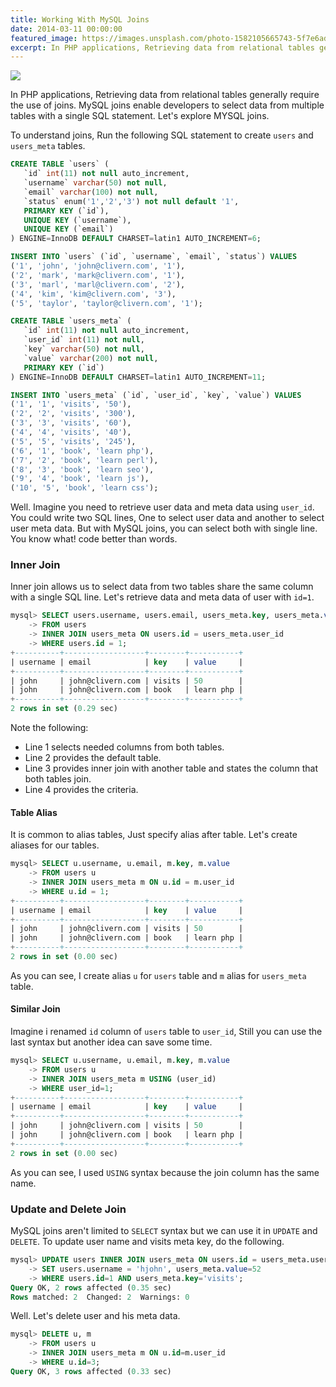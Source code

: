 ```yaml
---
title: Working With MySQL Joins
date: 2014-03-11 00:00:00
featured_image: https://images.unsplash.com/photo-1582105665743-5f7e6ad6d24a?q=5
excerpt: In PHP applications, Retrieving data from relational tables generally require the use of joins. MySQL joins enable developers to select data from multiple tables with a single SQL statement. Let's explore MYSQL joins.
---
```


![](https://images.unsplash.com/photo-1582105665743-5f7e6ad6d24a?q=5)

In PHP applications, Retrieving data from relational tables generally require the use of joins. MySQL joins enable developers to select data from multiple tables with a single SQL statement. Let's explore MYSQL joins.

To understand joins, Run the following SQL statement to create `users` and `users_meta` tables.

```sql
CREATE TABLE `users` (
   `id` int(11) not null auto_increment,
   `username` varchar(50) not null,
   `email` varchar(100) not null,
   `status` enum('1','2','3') not null default '1',
   PRIMARY KEY (`id`),
   UNIQUE KEY (`username`),
   UNIQUE KEY (`email`)
) ENGINE=InnoDB DEFAULT CHARSET=latin1 AUTO_INCREMENT=6;

INSERT INTO `users` (`id`, `username`, `email`, `status`) VALUES
('1', 'john', 'john@clivern.com', '1'),
('2', 'mark', 'mark@clivern.com', '1'),
('3', 'marl', 'marl@clivern.com', '2'),
('4', 'kim', 'kim@clivern.com', '3'),
('5', 'taylor', 'taylor@clivern.com', '1');

CREATE TABLE `users_meta` (
   `id` int(11) not null auto_increment,
   `user_id` int(11) not null,
   `key` varchar(50) not null,
   `value` varchar(200) not null,
   PRIMARY KEY (`id`)
) ENGINE=InnoDB DEFAULT CHARSET=latin1 AUTO_INCREMENT=11;

INSERT INTO `users_meta` (`id`, `user_id`, `key`, `value`) VALUES
('1', '1', 'visits', '50'),
('2', '2', 'visits', '300'),
('3', '3', 'visits', '60'),
('4', '4', 'visits', '40'),
('5', '5', 'visits', '245'),
('6', '1', 'book', 'learn php'),
('7', '2', 'book', 'learn perl'),
('8', '3', 'book', 'learn seo'),
('9', '4', 'book', 'learn js'),
('10', '5', 'book', 'learn css');
```

Well. Imagine you need to retrieve user data and meta data using `user_id`. You could write two SQL lines, One to select user data and another to select user meta data. But with MySQL joins, you can select both with single line. You know what! code better than words.

### Inner Join

Inner join allows us to select data from two tables share the same column with a single SQL line. Let's retrieve data and meta data of user with `id=1`.

```sql
mysql> SELECT users.username, users.email, users_meta.key, users_meta.value
    -> FROM users
    -> INNER JOIN users_meta ON users.id = users_meta.user_id
    -> WHERE users.id = 1;
+----------+------------------+--------+-----------+
| username | email            | key    | value     |
+----------+------------------+--------+-----------+
| john     | john@clivern.com | visits | 50        |
| john     | john@clivern.com | book   | learn php |
+----------+------------------+--------+-----------+
2 rows in set (0.29 sec)
```

Note the following:

- Line 1 selects needed columns from both tables.
- Line 2 provides the default table.
- Line 3 provides inner join with another table and states the column that both tables join.
- Line 4 provides the criteria.

#### Table Alias

It is common to alias tables, Just specify alias after table. Let's create aliases for our tables.

```sql
mysql> SELECT u.username, u.email, m.key, m.value
    -> FROM users u
    -> INNER JOIN users_meta m ON u.id = m.user_id
    -> WHERE u.id = 1;
+----------+------------------+--------+-----------+
| username | email            | key    | value     |
+----------+------------------+--------+-----------+
| john     | john@clivern.com | visits | 50        |
| john     | john@clivern.com | book   | learn php |
+----------+------------------+--------+-----------+
2 rows in set (0.00 sec)
```

As you can see, I create alias `u` for `users` table and `m` alias for `users_meta` table.

#### Similar Join

Imagine i renamed `id` column of `users` table to `user_id`, Still you can use the last syntax but another idea can save some time.

```sql
mysql> SELECT u.username, u.email, m.key, m.value
    -> FROM users u
    -> INNER JOIN users_meta m USING (user_id)
    -> WHERE user_id=1;
+----------+------------------+--------+-----------+
| username | email            | key    | value     |
+----------+------------------+--------+-----------+
| john     | john@clivern.com | visits | 50        |
| john     | john@clivern.com | book   | learn php |
+----------+------------------+--------+-----------+
2 rows in set (0.00 sec)
```

As you can see, I used `USING` syntax because the join column has the same name.

### Update and Delete Join

MySQL joins aren't limited to `SELECT` syntax but we can use it in `UPDATE` and `DELETE`. To update user name and visits meta key, do the following.

```sql
mysql> UPDATE users INNER JOIN users_meta ON users.id = users_meta.user_id
    -> SET users.username = 'hjohn', users_meta.value=52
    -> WHERE users.id=1 AND users_meta.key='visits';
Query OK, 2 rows affected (0.35 sec)
Rows matched: 2  Changed: 2  Warnings: 0
```

Well. Let's delete user and his meta data.

```sql
mysql> DELETE u, m
    -> FROM users u
    -> INNER JOIN users_meta m ON u.id=m.user_id
    -> WHERE u.id=3;
Query OK, 3 rows affected (0.33 sec)
```